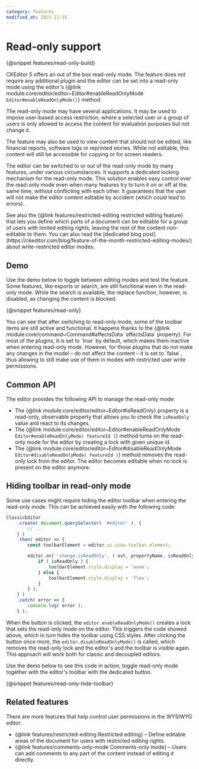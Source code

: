 ```yaml
---
category: features
modified_at: 2021-11-15
---
```


# Read-only support

{@snippet features/read-only-build}

CKEditor 5 offers an out of the box read-only mode. The feature does not require any additional plugin and the editor can be set into a read-only mode using the editor's {@link module:core/editor/editor~Editor#enableReadOnlyMode `Editor#enableReadOnlyMode()`} method.

The read-only mode may have several applications. It may be used to impose user-based access restriction, where a selected user or a group of users is only allowed to access the content for evaluation purposes but not change it.

The feature may also be used to view content that should not be edited, like financial reports, software logs or reprinted stories. While not editable, this content will still be accessible for copying or for screen readers.

The editor can be switched to or out of the read-only mode by many features, under various circumstances. It supports a dedicated locking mechanism for the read-only mode. This solution enables easy control over the read-only mode even when many features try to turn it on or off at the same time, without conflicting with each other. It guarantees that the user will not make the editor content editable by accident (which could lead to errors).

<info-box>
	See also the {@link features/restricted-editing restricted editing feature} that lets you define which parts of a document can be editable for a group of users with limited editing rights, leaving the rest of the content non-editable to them. You can also read the [dedicated blog post](https://ckeditor.com/blog/feature-of-the-month-restricted-editing-modes/) about write-restricted editor modes.
</info-box>

## Demo

Use the demo below to toggle between editing modes and test the feature. Some features, like exports or search, are still functional even in the read-only mode. While the search is available, the replace function, however, is disabled, as changing the content is blocked.

{@snippet features/read-only}

<info-box>
	You can see that after switching to read-only mode, some of the toolbar items are still active and functional. It happens thanks to the {@link module:core/command~Command#affectsData `affectsData` property}. For most of the plugins, it is set to `true` by default, which makes them inactive when entering read-only mode. However, for those plugins that do not make any changes in the model &ndash; do not affect the content &ndash; it is set to `false`, thus allowing to still make use of them in modes with restricted user write permissions.
</info-box>

## Common API

The editor provides the following API to manage the read-only mode:

* The {@link module:core/editor/editor~Editor#isReadOnly} property is a read-only, observable property that allows you to check the `isReadOnly` value and react to its changes,
* The {@link module:core/editor/editor~Editor#enableReadOnlyMode `Editor#enableReadOnlyMode( featureId )`} method turns on the read-only mode for the editor by creating a lock with given unique id.
* The {@link module:core/editor/editor~Editor#disableReadOnlyMode `Editor#disableReadOnlyMode( featureId )`} method removes the read-only lock from the editor. The editor becomes editable when no lock is present on the editor anymore.

## Hiding toolbar in read-only mode

Some use cases might require hiding the editor toolbar when entering the read-only mode. This can be achieved easily with the following code:

```js
ClassicEditor
	.create( document.querySelector( '#editor' ), {
		// ...
	} )
	.then( editor => {
		const toolbarElement = editor.ui.view.toolbar.element;

		editor.on( 'change:isReadOnly', ( evt, propertyName, isReadOnly ) => {
			if ( isReadOnly ) {
				toolbarElement.style.display = 'none';
			} else {
				toolbarElement.style.display = 'flex';
			}
		} );
	} )
	.catch( error => {
		console.log( error );
	} );
```

When the button is clicked, the `editor.enableReadOnlyMode()` creates a lock that sets the read-only mode on the editor. This triggers the code showed above, which in turn hides the toolbar using CSS styles. After clicking the button once more, the `editor.disableReadOnlyMode()` is called, which removes the read-only lock and the editor's and the toolbar is visible again. This approach will work both for classic and decoupled editors.

Use the demo below to see this code in action, toggle read-only mode together with the editor's toolbar with the dedicated button.

{@snippet features/read-only-hide-toolbar}

## Related features

There are more features that help control user permissions in the WYSIWYG editor:

* {@link features/restricted-editing Restricted editing} &ndash; Define editable areas of the document for users with restricted editing rights.
* {@link features/comments-only-mode Comments-only mode} &ndash; Users can add comments to any part of the content instead of editing it directly.
